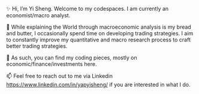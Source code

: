 ✨ Hi, I’m Yi Sheng. Welcome to my codespaces. I am currently an economist/macro analyst.

📙 While explaining the World through macroeconomic analysis is my bread and butter, I occasionally spend time on developing trading strategies.
I aim to constantly improve my quantitative and macro research process to craft better trading strategies. 

👀 As such, you can find my coding pieces, mostly on economic/finance/investments here.

📫 Feel free to reach out to me via Linkedin https://www.linkedin.com/in/yapyisheng/ if you are interested in what I do. 


<!---
yisheng99/yisheng99 is a ✨ special ✨ repository because its `README.md` (this file) appears on your GitHub profile.
You can click the Preview link to take a look at your changes.
--->
